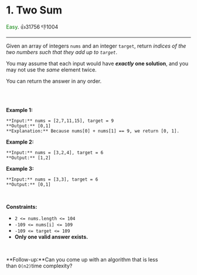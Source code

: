 # 1. Two Sum
<span style="color:green">Easy</span>. :thumbsup:31756 :thumbsdown:1004<br/>

---
Given an array of integers `nums` and an integer `target`, return *indices of the two numbers such that they add up to `target`*.


You may assume that each input would have ***exactly* one solution**, and you may not use the *same* element twice.


You can return the answer in any order.


 



<br/>**Example 1:**



```
**Input:** nums = [2,7,11,15], target = 9
**Output:** [0,1]
**Explanation:** Because nums[0] + nums[1] == 9, we return [0, 1].

```


**Example 2:**



```
**Input:** nums = [3,2,4], target = 6
**Output:** [1,2]

```


**Example 3:**



```
**Input:** nums = [3,3], target = 6
**Output:** [0,1]

```

 


**Constraints:**


* `2 <= nums.length <= 104`
* `-109 <= nums[i] <= 109`
* `-109 <= target <= 109`
* **Only one valid answer exists.**

 


**Follow-up:**Can you come up with an algorithm that is less than `O(n2)`time complexity?
